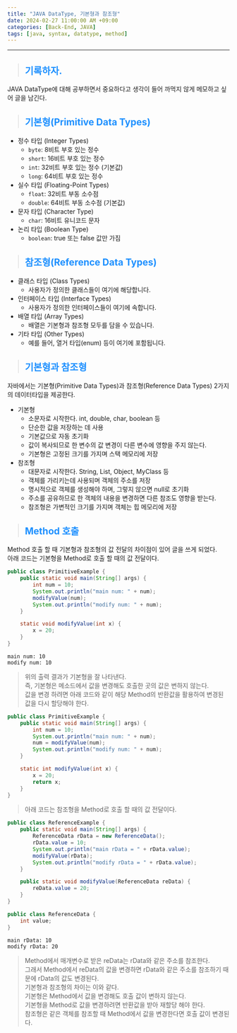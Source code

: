 ```yaml
---
title: "JAVA DataType, 기본형과 참조형"
date: 2024-02-27 11:00:00 AM +09:00
categories: [Back-End, JAVA]
tags: [java, syntax, datatype, method]
---
```

***

>## <span style='color:#1E90FF'>기록하자.</span>
JAVA DataType에 대해 공부하면서 중요하다고 생각이 들어 까먹지 않게 메모하고 싶어 글을 남긴다. <br>

>## <span style='color:#1E90FF'>기본형(Primitive Data Types)</span>
- 정수 타입 (Integer Types)
  - `byte`: 8비트 부호 있는 정수
  - `short`: 16비트 부호 있는 정수
  - `int`: 32비트 부호 있는 정수 (기본값)
  - `long`: 64비트 부호 있는 정수
- 실수 타입 (Floating-Point Types)
  - `float`: 32비트 부동 소수점
  - `double`: 64비트 부동 소수점 (기본값)
- 문자 타입 (Character Type)
  - `char`: 16비트 유니코드 문자
- 논리 타입 (Boolean Type)
  - `boolean`: true 또는 false 값만 가짐

>## <span style='color:#1E90FF'>참조형(Reference Data Types)</span>
- 클래스 타입 (Class Types)
  - 사용자가 정의한 클래스들이 여기에 해당합니다.
- 인터페이스 타입 (Interface Types)
  - 사용자가 정의한 인터페이스들이 여기에 속합니다.
- 배열 타입 (Array Types)
  - 배열은 기본형과 참조형 모두를 담을 수 있습니다.
- 기타 타입 (Other Types)
  - 예를 들어, 열거 타입(enum) 등이 여기에 포함됩니다.

>## <span style='color:#1E90FF'>기본형과 참조형</span>
자바에서는 기본형(Primitive Data Types)과 참조형(Reference Data Types) 2가지의 데이터타입을 제공한다. <br>
- 기본형
    - 소문자로 시작한다. int, double, char, boolean 등
    - 단순한 값을 저장하는 데 사용
    - 기본값으로 자동 초기화
    - 값이 복사되므로 한 변수의 값 변경이 다른 변수에 영향을 주지 않는다.
    - 기본형은 고정된 크기를 가지며 스택 메모리에 저장
- 참조형
    - 대문자로 시작한다. String, List, Object, MyClass 등
    - 객체를 가리키는데 사용되며 객체의 주소를 저장
    - 명시적으로 객체를 생성해야 하며, 그렇지 않으면 null로 초기화
    - 주소를 공유하므로 한 객체의 내용을 변경하면 다른 참조도 영향을 받는다.
    - 참조형은 가변적인 크기를 가지며 객체는 힙 메모리에 저장

>## <span style='color:#1E90FF'>Method 호출</span>
Method 호출 할 때 기본형과 참조형의 값 전달의 차이점이 있어 글을 쓰게 되었다. <br>
아래 코드는 기본형을 Method로 호출 할 때의 값 전달이다.

```java
public class PrimitiveExample {
    public static void main(String[] args) {
        int num = 10;
        System.out.println("main num: " + num);
        modifyValue(num);
        System.out.println("modify num: " + num);
    }

    static void modifyValue(int x) {
        x = 20;
    }
}
```
```
main num: 10
modify num: 10
```
> 위의 출력 결과가 기본형을 잘 나타낸다. <br>
즉, 기본형은 메소드에서 값을 변경해도 호출한 곳의 값은 변하지 않는다. <br>
값을 변경 하려면 아래 코드와 같이 해당 Method의 반환값을 활용하여 변경된 값을 다시 할당해야 한다.

```java
public class PrimitiveExample {
    public static void main(String[] args) {
        int num = 10;
        System.out.println("main num: " + num);
        num = modifyValue(num);
        System.out.println("modify num: " + num);
    }

    static int modifyValue(int x) {
        x = 20;
        return x;
    }
}
```

> 아래 코드는 참조형을 Method로 호출 할 때의 값 전달이다.

```java
public class ReferenceExample {
    public static void main(String[] args) {
        ReferenceData rData = new ReferenceData();
        rData.value = 10;
        System.out.println("main rData = " + rData.value);
        modifyValue(rData);
        System.out.println("modify rData = " + rData.value);
    }

    public static void modifyValue(ReferenceData reData) {
        reData.value = 20;
    }
}

public class ReferenceData {
    int value;
}
```
```
main rData: 10
modify rData: 20
```
> Method에서 매개변수로 받은 reData는 rData와 같은 주소를 참조한다. <br>
그래서 Method에서 reData의 값을 변경하면 rData와 같은 주소를 참조하기 때문에 rData의 값도 변경된다. <br>
기본형과 참조형의 차이는 이와 같다. <br>
기본형은 Method에서 값을 변경해도 호출 값이 변하지 않는다. <br>
기본형을 Method로 값을 변경하려면 반환값을 받아 재할당 해야 한다. <br>
참조형은 같은 객체를 참조할 때 Method에서 값을 변경한다면 호출 값이 변경된다.
